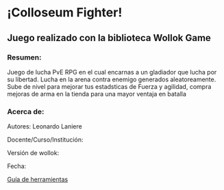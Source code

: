 # ¡Colloseum Fighter! 

## Juego realizado con la biblioteca Wollok Game

### Resumen:
Juego de lucha PvE RPG en el cual encarnas a un gladiador que lucha por su libertad.
Lucha en la arena contra enemigo generados aleatoreamente.
Sube de nivel para mejorar tus estadsticas de Fuerza y agilidad, compra mejoras de arma en la tienda para una mayor ventaja en batalla


### Acerca de:

Autores: Leonardo Laniere

Docente/Curso/Institución:

Versión de wollok:

Fecha:

[Guía de herramientas](https://www.wollok.org/documentacion/conceptos/)

